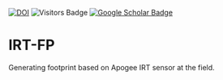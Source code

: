 [![DOI](https://zenodo.org/badge/1018733015.svg)](https://doi.org/10.5281/zenodo.15871683)
![Visitors Badge](https://visitor-badge.laobi.icu/badge?page_id=RuiGao9.IRT-FP)
[![Google Scholar Badge](https://img.shields.io/badge/GoogleScholar-blue)](https://scholar.google.com/citations?hl=en&user=dR_SQZkAAAAJ)

# IRT-FP
Generating footprint based on Apogee IRT sensor at the field.
